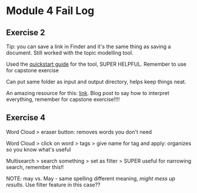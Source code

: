 # Module 4 Fail Log

## Exercise 2

Tip: you can save a link in Finder and it's the same thing as saving a document. Still worked with the topic modelling tool.

Used the [quickstart guide](https://senderle.github.io/topic-modeling-tool/documentation/2017/01/06/quickstart.html) for the tool, SUPER HELPFUL. Remember to use for capstone exercise 

Can put same folder as input and output directory, helps keep things neat.

An amazing resource for this: [link](http://miriamposner.com/blog/very-basic-strategies-for-interpreting-results-from-the-topic-modeling-tool/). Blog post to say how to interpret everything, remember for capstone exercise!!!!

## Exercise 4

Word Cloud > eraser button: removes words you don't need

Word Cloud > click on word > tags > give name for tag and apply: organizes so you know what's useful

Multisearch > search something > set as filter > SUPER useful for narrowing search, remember this!!

NOTE: may vs. May - same spelling different meaning, _might mess up results_. Use filter feature in this case?? 
